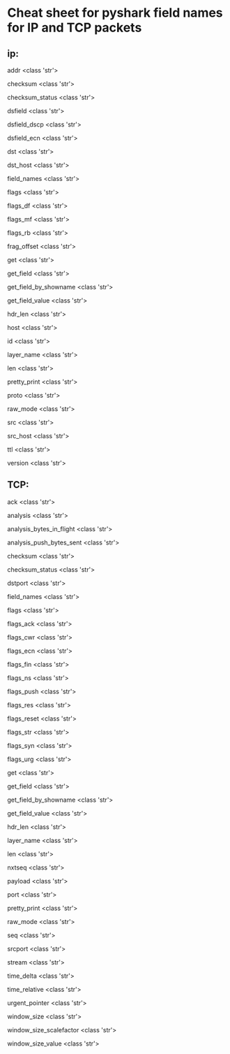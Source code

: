 # Cheat sheet for pyshark field names for IP and TCP packets 


## ip:

addr   <class 'str'> 

checksum   <class 'str'> 

checksum_status   <class 'str'> 

dsfield   <class 'str'> 

dsfield_dscp   <class 'str'> 

dsfield_ecn   <class 'str'> 

dst   <class 'str'> 

dst_host   <class 'str'> 

field_names   <class 'str'> 

flags   <class 'str'> 

flags_df   <class 'str'> 

flags_mf   <class 'str'> 

flags_rb   <class 'str'> 

frag_offset   <class 'str'> 

get   <class 'str'> 

get_field   <class 'str'> 

get_field_by_showname   <class 'str'> 

get_field_value   <class 'str'> 

hdr_len   <class 'str'> 

host   <class 'str'> 

id   <class 'str'> 

layer_name   <class 'str'> 

len   <class 'str'> 

pretty_print   <class 'str'> 

proto   <class 'str'> 

raw_mode   <class 'str'> 

src   <class 'str'> 

src_host   <class 'str'> 

ttl   <class 'str'> 

version   <class 'str'> 

## TCP:

ack   <class 'str'> 

analysis   <class 'str'> 

analysis_bytes_in_flight   <class 'str'> 

analysis_push_bytes_sent   <class 'str'> 

checksum   <class 'str'> 

checksum_status   <class 'str'> 

dstport   <class 'str'> 

field_names   <class 'str'> 

flags   <class 'str'> 

flags_ack   <class 'str'> 

flags_cwr   <class 'str'> 

flags_ecn   <class 'str'> 

flags_fin   <class 'str'> 

flags_ns   <class 'str'> 

flags_push   <class 'str'> 

flags_res   <class 'str'> 

flags_reset   <class 'str'> 

flags_str   <class 'str'> 

flags_syn   <class 'str'> 

flags_urg   <class 'str'> 

get   <class 'str'> 

get_field   <class 'str'> 

get_field_by_showname   <class 'str'> 

get_field_value   <class 'str'> 

hdr_len   <class 'str'> 

layer_name   <class 'str'> 

len   <class 'str'> 

nxtseq   <class 'str'> 

payload   <class 'str'> 

port   <class 'str'> 

pretty_print   <class 'str'> 

raw_mode   <class 'str'> 

seq   <class 'str'> 

srcport   <class 'str'> 

stream   <class 'str'> 

time_delta   <class 'str'> 

time_relative   <class 'str'> 

urgent_pointer   <class 'str'> 

window_size   <class 'str'> 

window_size_scalefactor   <class 'str'> 

window_size_value   <class 'str'> 
 


